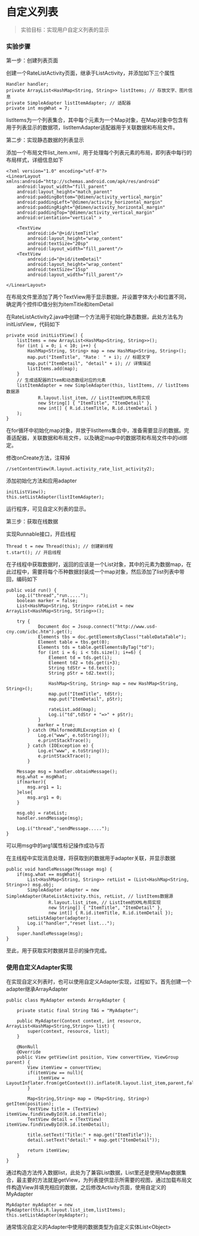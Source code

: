 # 自定义列表

> 实验目标：实现用户自定义列表的显示

### 实验步骤

第一步：创建列表页面

创建一个RateListActivity页面，继承于ListActivity，并添加如下三个属性

```
Handler handler;
private ArrayList<HashMap<String, String>> listItems; // 存放文字、图片信息
private SimpleAdapter listItemAdapter; // 适配器
private int msgWhat = 7;
```

listItems为一个列表集合，其中每个元素为一个Map对象，在Map对象中包含有用于列表显示的数据项，listItemAdapter适配器用于关联数据和布局文件。

第二步：实现静态数据的列表显示

添加一个布局文件list\_item.xml，用于处理每个列表元素的布局，即列表中每行的布局样式，详细信息如下

```
<?xml version="1.0" encoding="utf-8"?>
<LinearLayout xmlns:android="http://schemas.android.com/apk/res/android"
    android:layout_width="fill_parent"
    android:layout_height="match_parent"
    android:paddingBottom="@dimen/activity_vertical_margin"
    android:paddingLeft="@dimen/activity_horizontal_margin"
    android:paddingRight="@dimen/activity_horizontal_margin"
    android:paddingTop="@dimen/activity_vertical_margin"
    android:orientation="vertical" >

    <TextView
        android:id="@+id/itemTitle" 
        android:layout_height="wrap_content"
        android:textSize="20sp"
        android:layout_width="fill_parent"/>
    <TextView
        android:id="@+id/itemDetail" 
        android:layout_height="wrap_content"
        android:textSize="15sp"
        android:layout_width="fill_parent"/>

</LinearLayout>
```

在布局文件里添加了两个TextView用于显示数据，并设置字体大小和位置不同，确定两个控件ID值分别为itemTitle和itemDetail

在RateListActivity2.java中创建一个方法用于初始化静态数据，此处方法名为initListView，代码如下

```
private void initListView() {
    listItems = new ArrayList<HashMap<String, String>>();
    for (int i = 0; i < 10; i++) {
        HashMap<String, String> map = new HashMap<String, String>();
        map.put("ItemTitle", "Rate： " + i); // 标题文字
        map.put("ItemDetail", "detail" + i); // 详情描述
        listItems.add(map);
    }
    // 生成适配器的Item和动态数组对应的元素
    listItemAdapter = new SimpleAdapter(this, listItems, // listItems数据源
            R.layout.list_item, // ListItem的XML布局实现
            new String[] { "ItemTitle", "ItemDetail" }, 
            new int[] { R.id.itemTitle, R.id.itemDetail } 
    );
}
```

在for循环中初始化map对象，并放于listItems集合中，准备需要显示的数据。完善适配器，关联数据和布局文件，以及确定map中的数据项和布局文件中的id绑定。

修改onCreate方法，注释掉

```
//setContentView(R.layout.activity_rate_list_activity2);
```

添加初始化方法和应用adapter

```
initListView();
this.setListAdapter(listItemAdapter);
```

运行程序，可见自定义列表的显示。

第三步：获取在线数据

实现Runnable接口，开启线程

```
Thread t = new Thread(this); // 创建新线程
t.start(); // 开启线程
```

在子线程中获取数据时，返回的应该是一个List对象，其中的元素为数据map，在此过程中，需要将每个币种数据封装成一个map对象，然后添加了list列表中带回，编码如下

```
public void run() {
    Log.i("thread","run.....");
    boolean marker = false;
    List<HashMap<String, String>> rateList = new ArrayList<HashMap<String, String>>();

    try {
            Document doc = Jsoup.connect("http://www.usd-cny.com/icbc.htm").get();
            Elements tbs = doc.getElementsByClass("tableDataTable");
            Element table = tbs.get(0);
            Elements tds = table.getElementsByTag("td");
            for (int i = 6; i < tds.size(); i+=6) {
                Element td = tds.get(i);
                Element td2 = tds.get(i+3);
                String tdStr = td.text();
                String pStr = td2.text();

                HashMap<String, String> map = new HashMap<String, String>();
                map.put("ItemTitle", tdStr);
                map.put("ItemDetail", pStr);

                rateList.add(map);
                Log.i("td",tdStr + "=>" + pStr);
            }
            marker = true;
        } catch (MalformedURLException e) {
            Log.e("www", e.toString());
            e.printStackTrace();
        } catch (IOException e) {
            Log.e("www", e.toString());
            e.printStackTrace();
        }

    Message msg = handler.obtainMessage();
    msg.what = msgWhat;
    if(marker){
        msg.arg1 = 1;
    }else{
        msg.arg1 = 0;
    }

    msg.obj = rateList;
    handler.sendMessage(msg);

    Log.i("thread","sendMessage.....");
}
```

可以用msg中的arg1属性标记操作成功与否

在主线程中实现消息处理，将获取到的数据用于adapter关联，并显示数据

```
public void handleMessage(Message msg) {
    if(msg.what == msgWhat){
        List<HashMap<String, String>> retList = (List<HashMap<String, String>>) msg.obj;
        SimpleAdapter adapter = new SimpleAdapter(RateListActivity.this, retList, // listItems数据源
                R.layout.list_item, // ListItem的XML布局实现
                new String[] { "ItemTitle", "ItemDetail" }, 
                new int[] { R.id.itemTitle, R.id.itemDetail });
        setListAdapter(adapter);
        Log.i("handler","reset list...");
    }
    super.handleMessage(msg);
}
```

至此，用于获取实时数据并显示的操作完成。

### 使用自定义Adapter实现

在实现自定义列表时，也可以使用自定义Adapter实现，过程如下。首先创建一个adapter继承ArrayAdapter

```
public class MyAdapter extends ArrayAdapter {

    private static final String TAG = "MyAdapter";

    public MyAdapter(Context context, int resource, ArrayList<HashMap<String,String>> list) {
        super(context, resource, list);
    }

    @NonNull
    @Override
    public View getView(int position, View convertView, ViewGroup parent) {
        View itemView = convertView;
        if(itemView == null){
            itemView = LayoutInflater.from(getContext()).inflate(R.layout.list_item,parent,false);
        }

        Map<String,String> map = (Map<String, String>) getItem(position);
        TextView title = (TextView) itemView.findViewById(R.id.itemTitle);
        TextView detail = (TextView) itemView.findViewById(R.id.itemDetail);

        title.setText("Title:" + map.get("ItemTitle"));
        detail.setText("detail:" + map.get("ItemDetail"));

        return itemView;
    }
}
```

通过构造方法传入数据list，此处为了兼容List数据，List里还是使用Map数据集合，最主要的方法就是getView，为列表提供显示所需要的视图，通过加载布局文件构造View并填充相应的数据，之后修改Activity页面，使用自定义的MyAdapter

```
MyAdapter myAdapter = new MyAdapter(this,R.layout.list_item,listItems);
this.setListAdapter(myAdapter);
```

通常情况自定义的Adapter中使用的数据类型为自定义实体List&lt;Object&gt;



